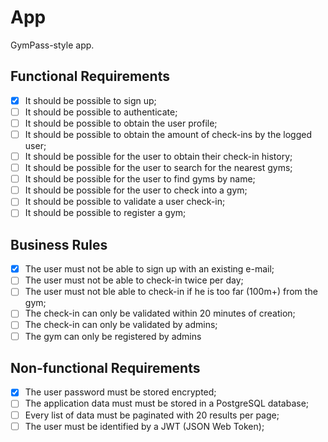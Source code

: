 # App

GymPass-style app.

## Functional Requirements

- [x] It should be possible to sign up;
- [ ] It should be possible to authenticate;
- [ ] It should be possible to obtain the user profile;
- [ ] It should be possible to obtain the amount of check-ins by the logged user;
- [ ] It should be possible for the user to obtain their check-in history;
- [ ] It should be possible for the user to search for the nearest gyms;
- [ ] It should be possible for the user to find gyms by name;
- [ ] It should be possible for the user to check into a gym;
- [ ] It should be possible to validate a user check-in;
- [ ] It should be possible to register a gym;

## Business Rules

- [x] The user must not be able to sign up with an existing e-mail;
- [ ] The user must not be able to check-in twice per day;
- [ ] The user must not ble able to check-in if he is too far (100m+) from the gym;
- [ ] The check-in can only be validated within 20 minutes of creation;
- [ ] The check-in can only be validated by admins;
- [ ] The gym can only be registered by admins

## Non-functional Requirements

- [x] The user password must be stored encrypted;
- [ ] The application data must must be stored in a PostgreSQL database;
- [ ] Every list of data must be paginated with 20 results per page;
- [ ] The user must be identified by a JWT (JSON Web Token);
